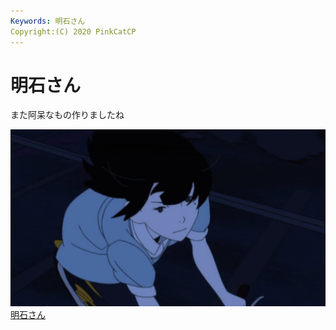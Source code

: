 ```yaml
---
Keywords: 明石さん
Copyright:(C) 2020 PinkCatCP
---
```


# 明石さん
また阿呆なもの作りましたね

![明石さん on 自転車](./akashisan.png)
[明石さん](https://www.google.com/search?client=firefox-b-d&q=%E6%98%8E%E7%9F%B3%E3%81%95%E3%82%93)
